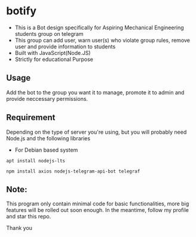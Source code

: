 # botify
- This is a Bot design specifically for Aspiring Mechanical Engineering students group on telegram
- This group can add user, warn user(s) who violate group rules, remove user and provide information to students
- Built with JavaScript(Node.JS)
- Strictly for educational Purpose
## Usage
Add the bot to the group you want it to manage, promote it to admin and provide neccessary permissions.

## Requirement
Depending on the type of server you're using, but you will probably need Node.js and the following libraries
- For Debian based system
```
apt install nodejs-lts
```


```
npm install axios nodejs-telegram-api-bot telegraf
```
## Note:
This program only contain minimal code for basic functionalities, more big features will be rolled out soon enough. In the meantime, follow my profile and star this repo.

Thank you

